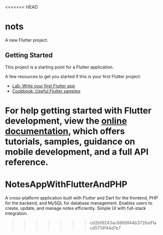 <<<<<<< HEAD
# nots

A new Flutter project.

## Getting Started

This project is a starting point for a Flutter application.

A few resources to get you started if this is your first Flutter project:

- [Lab: Write your first Flutter app](https://docs.flutter.dev/get-started/codelab)
- [Cookbook: Useful Flutter samples](https://docs.flutter.dev/cookbook)

For help getting started with Flutter development, view the
[online documentation](https://docs.flutter.dev/), which offers tutorials,
samples, guidance on mobile development, and a full API reference.
=======
# NotesAppWithFlutterAndPHP
A cross-platform application built with Flutter and Dart for the frontend, PHP for the backend, and MySQL for database management. Enables users to create, update, and manage notes efficiently. Simple UI with full-stack integration.
>>>>>>> cd2bf9243ac8869f44b3726a91acd5714f44d7e7
